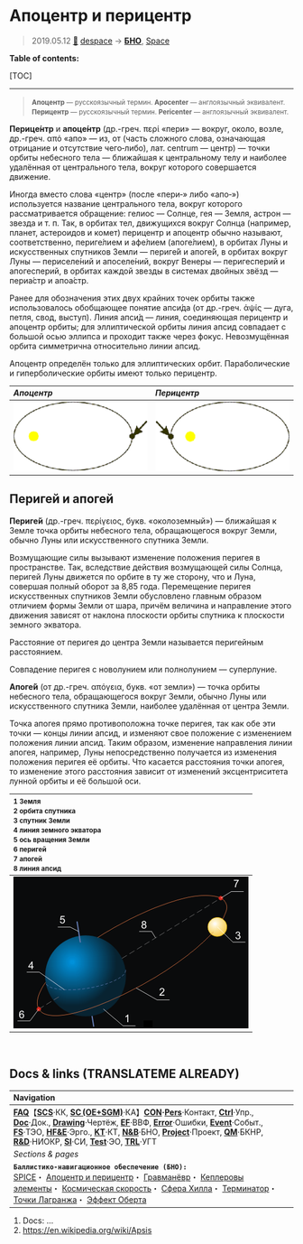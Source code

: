 # Апоцентр и перицентр
> 2019.05.12 [🚀](../index/index.md) [despace](index.md) → **[БНО](nnb.md)**, [Space](index.md)

**Table of contents:**

[TOC]

---

> <small>**Апоцентр** — русскоязычный термин. **Apocenter** — англоязычный эквивалент.</small>  
> <small>**Перицентр** — русскоязычный термин. **Pericenter** — англоязычный эквивалент.</small>

**Перице́нтр** и **апоце́нтр** (др.-греч. περί «пери» — вокруг, около, возле, др.-греч. από «апо» — из, от (часть сложного слова, означающая отрицание и отсутствие чего‑либо), лат. centrum — центр) — точки орбиты небесного тела — ближайшая к центральному телу и наиболее удалённая от центрального тела, вокруг которого совершается движение.

Иногда вместо слова «центр» (после «пери‑» либо «апо‑») используется название центрального тела, вокруг которого рассматривается обращение: гелиос — Солнце, гея — Земля, астрон — звезда и т. п. Так, в орбитах тел, движущихся вокруг Солнца (например, планет, астероидов и комет) перицентр и апоцентр обычно называют, соответственно, периге́лием и афе́лием (апоге́лием), в орбитах Луны и искусственных спутников Земли — периге́й и апоге́й, в орбитах вокруг Луны — периселе́ний и апоселе́ний, вокруг Венеры — перигесперий и апогесперий, в орбитах каждой звезды в системах двойных звёзд — периа́стр и апоа́стр.

Ранее для обозначения этих двух крайних точек орбиты также использовалось обобщающее понятие апси́да (от др.-греч. ἁψίς — дуга, петля, свод, выступ). Линия апси́д — линия, соединяющая перицентр и апоцентр орбиты; для эллиптической орбиты линия апсид совпадает с большой осью эллипса и проходит также через фокус. Невозмущённая орбита симметрична относительно линии апсид.

Апоцентр определён только для эллиптических орбит. Параболические и гиперболические орбиты имеют только перицентр.

|*Апоцентр*|*Перицентр*|
|:-|:-|
|![](f/nav/orbit_apocentr.webp)|![](f/nav/orbit_pericentr.webp)|



## Перигей и апогей
**Периге́й** (др.-греч. περίγειος, букв. «околоземный») — ближайшая к Земле точка орбиты небесного тела, обращающегося вокруг Земли, обычно Луны или искусственного спутника Земли.

Возмущающие силы вызывают изменение положения перигея в пространстве. Так, вследствие действия возмущающей силы Солнца, перигей Луны движется по орбите в ту же сторону, что и Луна, совершая полный оборот за 8,85 года. Перемещение перигея искусственных спутников Земли обусловлено главным образом отличием формы Земли от шара, причём величина и направление этого движения зависят от наклона плоскости орбиты спутника к плоскости земного экватора.

Расстояние от перигея до центра Земли называется перигейным расстоянием.

Совпадение перигея с новолунием или полнолунием — суперлуние.

**Апоге́й** (от др.-греч. απόγεια, букв. «от земли») — точка орбиты небесного тела, обращающегося вокруг Земли, обычно Луны или искусственного спутника Земли, наиболее удалённая от центра Земли.

Точка апогея прямо противоположна точке перигея, так как обе эти точки — концы линии апсид, и изменяют свое положение с изменением положения линии апсид. Таким образом, изменение направления линии апогея, например, Луны непосредственно получается из изменения положения перигея её орбиты. Что касается расстояния точки апогея, то изменение этого расстояния зависит от изменений эксцентриситета лунной орбиты и её большой оси.

|<small>1 Земля<br> 2 орбита спутника<br> 3 спутник Земли<br> 4 линия земного экватора<br> 5 ось вращения Земли<br> 6 перигей<br> 7 апогей<br> 8 линия апсид</small>|
|:-|
|![](f/nav/orbit_apside_general_scheme.webp)|



<p style="page-break-after:always"> </p>

## Docs & links (TRANSLATEME ALREADY)
|Navigation|
|:-|
|**[FAQ](faq.md)**【**[SCS](scs.md)**·КК, **[SC (OE+SGM)](sc.md)**·КА】**[CON](contact.md)·[Pers](person.md)**·Контакт, **[Ctrl](control.md)**·Упр., **[Doc](doc.md)**·Док., **[Drawing](drawing.md)**·Чертёж, **[EF](ef.md)**·ВВФ, **[Error](error.md)**·Ошибки, **[Event](event.md)**·Событ., **[FS](fs.md)**·ТЭО, **[HF&E](hfe.md)**·Эрго., **[KT](kt.md)**·КТ, **[N&B](nnb.md)**·БНО, **[Project](project.md)**·Проект, **[QM](qm.md)**·БКНР, **[R&D](rnd.md)**·НИОКР, **[SI](si.md)**·СИ, **[Test](test.md)**·ЭО, **[TRL](trl.md)**·УГТ|
|*Sections & pages*|
|**`Баллистико‑навигационное обеспечение (БНО):`**<br> [SPICE](spice.md)・ [Апоцентр и перицентр](apopericentre.md)・ [Гравманёвр](gravass.md)・ [Кеплеровы элементы](keplerian.md)・ [Космическая скорость](esc_vel.md)・ [Сфера Хилла](hill_sphere.md)・ [Терминатор](terminator.md)・ [Точки Лагранжа](l_points.md)・ [Эффект Оберта](oberth_eff.md)|

   1. Docs: …
   1. <https://en.wikipedia.org/wiki/Apsis>
